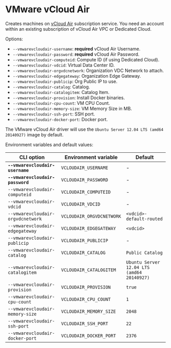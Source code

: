 <!--[metadata]>
+++
title = "VMware vCloud Air"
description = "VMware vCloud Air driver for machine"
keywords = ["machine, VMware vCloud Air, driver"]
[menu.machine]
parent="smn_machine_drivers"
+++
<![end-metadata]-->

# VMware vCloud Air

Creates machines on [vCloud Air](http://vcloud.vmware.com) subscription service. You need an account within an existing subscription of vCloud Air VPC or Dedicated Cloud.

Options:

-   `--vmwarevcloudair-username`: **required** vCloud Air Username.
-   `--vmwarevcloudair-password`: **required** vCloud Air Password.
-   `--vmwarevcloudair-computeid`: Compute ID (if using Dedicated Cloud).
-   `--vmwarevcloudair-vdcid`: Virtual Data Center ID.
-   `--vmwarevcloudair-orgvdcnetwork`: Organization VDC Network to attach.
-   `--vmwarevcloudair-edgegateway`: Organization Edge Gateway.
-   `--vmwarevcloudair-publicip`: Org Public IP to use.
-   `--vmwarevcloudair-catalog`: Catalog.
-   `--vmwarevcloudair-catalogitem`: Catalog Item.
-   `--vmwarevcloudair-provision`: Install Docker binaries.
-   `--vmwarevcloudair-cpu-count`: VM CPU Count.
-   `--vmwarevcloudair-memory-size`: VM Memory Size in MB.
-   `--vmwarevcloudair-ssh-port`: SSH port.
-   `--vmwarevcloudair-docker-port`: Docker port.

The VMware vCloud Air driver will use the `Ubuntu Server 12.04 LTS (amd64 20140927)` image by default.

Environment variables and default values:

| CLI option                        | Environment variable      | Default                                    |
| --------------------------------- | ------------------------- | ------------------------------------------ |
| **`--vmwarevcloudair-username`**  | `VCLOUDAIR_USERNAME`      | -                                          |
| **`--vmwarevcloudair-password`**  | `VCLOUDAIR_PASSWORD`      | -                                          |
| `--vmwarevcloudair-computeid`     | `VCLOUDAIR_COMPUTEID`     | -                                          |
| `--vmwarevcloudair-vdcid`         | `VCLOUDAIR_VDCID`         | -                                          |
| `--vmwarevcloudair-orgvdcnetwork` | `VCLOUDAIR_ORGVDCNETWORK` | `<vdcid>-default-routed`                   |
| `--vmwarevcloudair-edgegateway`   | `VCLOUDAIR_EDGEGATEWAY`   | `<vdcid>`                                  |
| `--vmwarevcloudair-publicip`      | `VCLOUDAIR_PUBLICIP`      | -                                          |
| `--vmwarevcloudair-catalog`       | `VCLOUDAIR_CATALOG`       | `Public Catalog`                           |
| `--vmwarevcloudair-catalogitem`   | `VCLOUDAIR_CATALOGITEM`   | `Ubuntu Server 12.04 LTS (amd64 20140927)` |
| `--vmwarevcloudair-provision`     | `VCLOUDAIR_PROVISION`     | `true`                                     |
| `--vmwarevcloudair-cpu-count`     | `VCLOUDAIR_CPU_COUNT`     | `1`                                        |
| `--vmwarevcloudair-memory-size`   | `VCLOUDAIR_MEMORY_SIZE`   | `2048`                                     |
| `--vmwarevcloudair-ssh-port`      | `VCLOUDAIR_SSH_PORT`      | `22`                                       |
| `--vmwarevcloudair-docker-port`   | `VCLOUDAIR_DOCKER_PORT`   | `2376`                                     |

